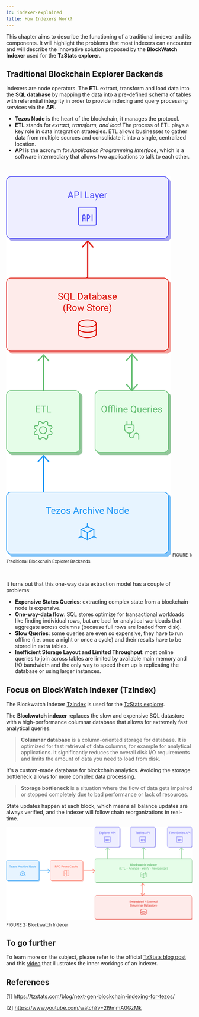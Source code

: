 ```yaml
---
id: indexer-explained
title: How Indexers Work?
---
```


This chapter aims to describe the functioning of a traditional indexer and its components. 
It will highlight the problems that most indexers can encounter 
and will describe the innovative solution proposed 
by the **BlockWatch Indexer** used for the **TzStats explorer**.

## Traditional Blockchain Explorer Backends
Indexers are node operators. 
The **ETL** extract, transform and load data 
into the **SQL database** by mapping the data into a pre-defined schema of tables with referential integrity 
in order to provide indexing and query processing services via the **API**.

- **Tezos Node** is the heart of the blockchain, it manages the protocol.
- **ETL** stands for *extract, transform, and load* 
  The process of ETL plays a key role in data integration strategies. 
  ETL allows businesses to gather data from multiple sources and consolidate it into a single, centralized location.
- **API** is the acronym for *Application Programming Interface*,
  which is a software intermediary that allows two applications to talk to each other.

<br/>
<p align="center">

![](../../static/img/explorer/traditional_indexer.svg)
<small align="center" className="figure">FIGURE 1: Traditional Blockchain Explorer Backends</small>
</p>
<br/>

It turns out that this one-way data extraction model has a couple of problems:
- **Expensive States Queries**: extracting complex state from a blockchain-node is expensive.
- **One-way-data flow**: SQL stores optimize for transactional workloads like finding individual rows, 
  but are bad for analytical workloads that aggregate across columns (because full rows are loaded from disk).
- **Slow Queries**: some queries are even so expensive,
  they have to run offline (i.e. once a night or once a cycle)
  and their results have to be stored in extra tables.
- **Inefficient Storage Layout and Limited Throughput**: 
  most online queries to join across tables are limited by available main memory 
  and I/O bandwidth and the only way to speed them up is replicating the database or using larger instances.


## Focus on BlockWatch Indexer (TzIndex)
The Blockwatch Indexer [TzIndex](https://github.com/blockwatch-cc/tzindex) is used for the [TzStats explorer](https://tzstats.com/).

The **Blockwatch indexer** replaces the slow and expensive SQL datastore with a high-performance columnar database that allows for extremely fast analytical queries.
> **Columnar database** is a column-oriented storage for database.
> It is optimized for fast retrieval of data columns, 
> for example for analytical applications.
> It significantly reduces the overall disk I/O requirements 
> and limits the amount of data you need to load from disk.

It's a custom-made database for blockchain analytics. Avoiding the storage bottleneck allows for more complex data processing.
> **Storage bottleneck** is a situation where the flow of data gets impaired 
> or stopped completely due to bad performance or lack of resources.

State updates happen at each block, which means all balance updates are always verified,
and the indexer will follow chain reorganizations in real-time.

![](../../static/img/explorer/blockwatch_indexer.svg)
<small className="figure">FIGURE 2: Blockwatch Indexer</small>

## To go further
To learn more on the subject, please refer to the official [TzStats blog post](https://tzstats.com/blog/next-gen-blockchain-indexing-for-tezos/) and this [video](https://www.youtube.com/watch?v=2I9mmA0GzMk) that illustrates the inner workings of an indexer.

## References

[1] https://tzstats.com/blog/next-gen-blockchain-indexing-for-tezos/

[2] https://www.youtube.com/watch?v=2I9mmA0GzMk

